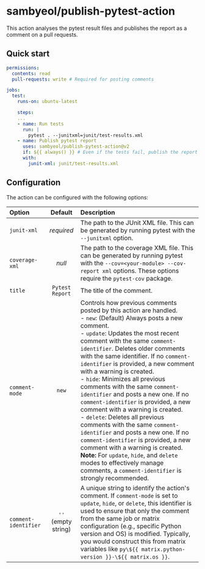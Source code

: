 # sambyeol/publish-pytest-action

This action analyses the pytest result files and publishes the report as a
comment on a pull requests.

## Quick start

```yaml
permissions:
  contents: read
  pull-requests: write # Required for posting comments

jobs:
  test:
    runs-on: ubuntu-latest

    steps:
    ...
    - name: Run tests
      run: |
        pytest . --junitxml=junit/test-results.xml
    - name: Publish pytest report
      uses: sambyeol/publish-pytest-action@v2
      if: ${{ always() }} # Even if the tests fail, publish the report
      with:
        junit-xml: junit/test-results.xml
```

## Configuration

The action can be configured with the following options:

| Option               |       Default       | Description                                                                                                                                                                                                                                                                                                                                                                                                                                                                                                                                                                                                                                                                                                                                                                                                                                                               |
| :------------------- | :-----------------: | :------------------------------------------------------------------------------------------------------------------------------------------------------------------------------------------------------------------------------------------------------------------------------------------------------------------------------------------------------------------------------------------------------------------------------------------------------------------------------------------------------------------------------------------------------------------------------------------------------------------------------------------------------------------------------------------------------------------------------------------------------------------------------------------------------------------------------------------------------------------------ |
| `junit-xml`          |     _required_      | The path to the JUnit XML file. This can be generated by running pytest with the `--junitxml` option.                                                                                                                                                                                                                                                                                                                                                                                                                                                                                                                                                                                                                                                                                                                                                                     |
| `coverage-xml`       |       _null_        | The path to the coverage XML file. This can be generated by running pytest with the `--cov=<your-module> --cov-report xml` options. These options require the `pytest-cov` package.                                                                                                                                                                                                                                                                                                                                                                                                                                                                                                                                                                                                                                                                                       |
| `title`              |   `Pytest Report`   | The title of the comment.                                                                                                                                                                                                                                                                                                                                                                                                                                                                                                                                                                                                                                                                                                                                                                                                                                                 |
| `comment-mode`       |        `new`        | Controls how previous comments posted by this action are handled. <br/> - `new`: (Default) Always posts a new comment. <br/> - `update`: Updates the most recent comment with the same `comment-identifier`. Deletes older comments with the same identifier. If no `comment-identifier` is provided, a new comment with a warning is created. <br/> - `hide`: Minimizes all previous comments with the same `comment-identifier` and posts a new one. If no `comment-identifier` is provided, a new comment with a warning is created. <br/> - `delete`: Deletes all previous comments with the same `comment-identifier` and posts a new one. If no `comment-identifier` is provided, a new comment with a warning is created. <br/> **Note:** For `update`, `hide`, and `delete` modes to effectively manage comments, a `comment-identifier` is strongly recommended. |
| `comment-identifier` | `''` (empty string) | A unique string to identify the action's comment. If `comment-mode` is set to `update`, `hide`, or `delete`, this identifier is used to ensure that only the comment from the same job or matrix configuration (e.g., specific Python version and OS) is modified. Typically, you would construct this from matrix variables like `py\${{ matrix.python-version }}-\${{ matrix.os }}`.                                                                                                                                                                                                                                                                                                                                                                                                                                                                                    |
